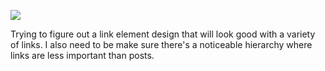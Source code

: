 ![](https://db-feed.s3.amazonaws.com/legacy/Screen_Shot_2016-12-29_at_7_16_59_PM-1483057136256.png)

Trying to figure out a link element design that will look good with a variety of links. I also need to be make sure there's a noticeable hierarchy where links are less important than posts.

